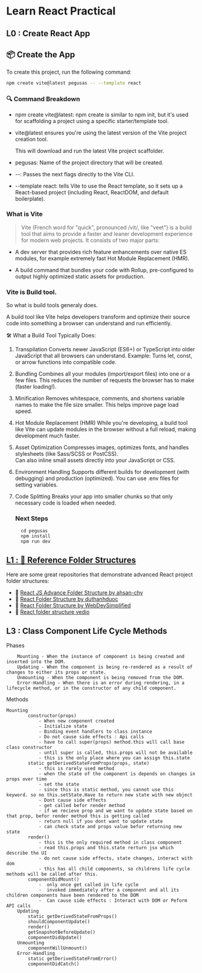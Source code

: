 # Learn React Practical
## L0 : Create React App

## 📦 Create the App

To create this project, run the following command:
```bash
npm create vite@latest pegusas -- --template react
```

### 🔍 Command Breakdown
- npm create vite@latest: npm create is similar to npm init, but it's used for scaffolding a project using a specific starter/template tool.

- vite@latest ensures you're using the latest version of the Vite project creation tool.

  This will download and run the latest Vite project scaffolder.

- pegusas: Name of the project directory that will be created.

- --: Passes the next flags directly to the Vite CLI.

- --template react: tells Vite to use the React template, so it sets up a React-based project (including React, ReactDOM, and default boilerplate).

### What is Vite

> Vite (French word for "quick", pronounced /vit/, like "veet") is a build tool that aims to provide a faster and leaner development experience for modern web projects. It consists of two major parts:

   - A dev server that provides rich feature enhancements over native ES modules, for example extremely fast Hot Module Replacement (HMR).

   - A build command that bundles your code with Rollup, pre-configured to output highly optimized static assets for production.

### Vite is Build tool.
So what is build tools generaly does.

A build tool like Vite helps developers transform and optimize their source code into something a browser can understand and run efficiently.

🛠️ What a Build Tool Typically Does:
1. Transpilation
  Converts newer JavaScript (ES6+) or TypeScript into older JavaScript that all browsers can understand.
  Example: Turns let, const, or arrow functions into compatible code.

2. Bundling
  Combines all your modules (import/export files) into one or a few files.
  This reduces the number of requests the browser has to make (faster loading!).

3. Minification
  Removes whitespace, comments, and shortens variable names to make the file size smaller.
  This helps improve page load speed.

4. Hot Module Replacement (HMR)
  While you're developing, a build tool like Vite can update modules in the browser without a full reload, making development much faster.

5. Asset Optimization
  Compresses images, optimizes fonts, and handles stylesheets (like Sass/SCSS or PostCSS).  
  Can also inline small assets directly into your JavaScript or CSS.

6. Environment Handling
  Supports different builds for development (with debugging) and production (optimized).
  You can use .env files for setting variables.

7. Code Splitting
   Breaks your app into smaller chunks so that only necessary code is loaded when needed.

   ### Next Steps
    ```
      cd pegusas
      npm install
      npm run dev
    ```

## [L1 : 📁 Reference Folder Structures](https://github.com/kaushalyacode/React/tree/Create-Folder-Structure)

Here are some great repositories that demonstrate advanced React project folder structures:

- 🔗 [React JS Advance Folder Structure by ahsan-chy](https://github.com/ahsan-chy/React-JS-Advance-Folder-Structure/)
- 🔗 [React Folder Structure by duthanhduoc](https://github.com/duthanhduoc/React-Folder-Structure/)
- 🔗 [React Folder Structure by WebDevSimplified](https://github.com/WebDevSimplified/react-folder-structure/)
- 🔗 [React folder structure vedio](https://www.youtube.com/watch?v=UUga4-z7b6s)

## L3 : Class Component Life Cycle Methods

  Phases
  
        Mounting - When the instance of component is being created and inserted into the DOM.
        Updating - When the component is being re-rendered as a result of changes to either its props or state.
        Unmounting - When the component is being removed from the DOM.
        Error-Handling - When there is an error during rendering, in a lifecycle method, or in the constructor of any child component.

Methods

    Mounting
            constructor(props) 
                - When new component created
                - Initialize state
                - Binding event handlers to class instance
                - Do not cause side effects : Api calls
                - have to call super(props) method.this will call base class constructor
                - until super is called, this.props will not be available
                - this is the only place where you can assign this.state
            static getDerivedStateFromProps(props, state)
                - this is rarely used method
                - when the state of the component is depends on changes in props over time
                - set the state
                - since this is static method, you cannot use this keyword. so no this.setState.Have to return new state with new object
                - Dont cause side effects
                - get called befor render method
                - if we recieve prop and we want to update state based on that prop, befor render method this is getting called
                - return null if you dont want to update state
                - can check state and props value befor returning new state
            render()
                - this is the only required method in class component
                - read this.props and this.state rerturn jsx which describe the UI
                - do not cause side effects, state changes, interact with dom
                - this has all child components, so childrens life cycle methods will be called after this.
            componentDidMount()
                -  only once get called in life cycle
                -  invoked immediately after a component and all its children components have been rendered to the DOM
                -  Can cause side effects : Interact with DOM or Peform API calls
        Updating
            static getDerivedStateFromProps()
            shouldComponentUpdate()
            render()
            getSnapshotBeforeUpdate()
            componentDidUpdate()
        Unmounting
            componentWillUnmount()
        Error-Handling
            static getDerivedStateFromError()
            componentDidCatch()
